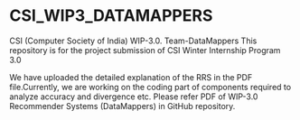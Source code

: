 # CSI_WIP3_DATAMAPPERS
CSI (Computer Society of India) WIP-3.0. Team-DataMappers
This repository is for the project submission of CSI Winter Internship Program 3.0

We have uploaded the detailed explanation of the RRS in the PDF file.Currently, we are working on the coding part of components required to analyze accuracy and divergence etc. Please refer PDF of WIP-3.0 Recommender Systems (DataMappers) in GitHub repository.
